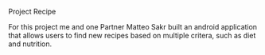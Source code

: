 Project Recipe

For this project me and one Partner Matteo Sakr built an android application that allows users to find new recipes based on multiple critera, such as diet and nutrition.
